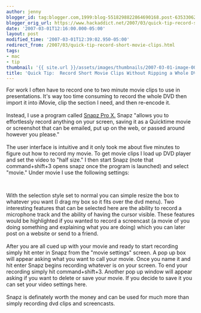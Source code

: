 ```yaml
---
author: jenny
blogger_id: tag:blogger.com,1999:blog-5518298822864690168.post-6353306215056613804
blogger_orig_url: https://www.hackaddict.net/2007/03/quick-tip-record-short-movie-clips.html
date: '2007-03-01T12:16:00.000-05:00'
layout: post
modified_time: '2007-03-01T12:39:02.950-05:00'
redirect_from: /2007/03/quick-tip-record-short-movie-clips.html
tags:
- mac
- tip
thumbnail: '{{ site.url }}/assets/images/thumbnails/2007-03-01-image-0000.jpg'
title: 'Quick Tip:  Record Short Movie Clips Without Ripping a Whole DVD'
---
```


For work I often have to record one to two minute movie clips to use in presentations.  It's way too time consuming to record the whole DVD then import it into iMovie, clip the section I need, and then re-encode it.<br /><br /><!--END Snapz Pro X 2 box Table-->Instead, I use a program called <a href="http://www.ambrosiasw.com/utilities/snapzprox/">Snapz Pro X.</a>  Snapz "allows you to effortlessly record anything on your screen, saving it as a Quicktime movie or screenshot that can be emailed, put up on the web, or passed around however you please."<br /><br />The user interface is intuitive and it only took me about five minutes to figure out how to record my movie.  To get movie clips I load up DVD player and set the video to "half size."  I then start Snapz (note that command+shift+3 opens snapz once the program is launched) and select "movie." Under movie I use the following settings:<br /><br /><a onblur="try {parent.deselectBloggerImageGracefully();} catch(e) {}" href="http://bp1.blogger.com/_Gj3xvk4ycVs/RecOQUKvIFI/AAAAAAAAAHw/es30YUGW-kQ/s1600-h/ishot-2.jpg"><img style="margin: 0px auto 10px; display: block; text-align: center; cursor: pointer;" src="http://bp1.blogger.com/_Gj3xvk4ycVs/RecOQUKvIFI/AAAAAAAAAHw/es30YUGW-kQ/s400/ishot-2.jpg" alt="" id="BLOGGER_PHOTO_ID_5037010381691625554" border="0" /></a><br />With the selection style set to normal you can simple resize the box to whatever you want (I drag my box so it fits over the dvd menu).  Two interesting features that can be selected here are the ability to record a microphone track and the ability of having the cursor visible.  These features would be highlighted if you wanted to record a screencast (a movie of you doing something and explaining what you are doing) which you can later post on a website or send to a friend.<br /><br />After you are all cued up with your movie and ready to start recording simply hit enter in Snapz from the "movie settings" screen.   A pop up box will appear asking what you want to call your movie.  Once you name it and hit enter Snapz begins recording whatever is on your screen.  To end your recording simply hit command+shift+3.  Another pop up window will appear asking if you want to delete or save your movie.  If you decide to save it you can set your video settings here.<br /><br />Snapz is definately worth the money and can be used for much more than simply recording dvd clips and screencasts.<br /><span style="font-family:Geneva, Verdana, Arial;font-size:78%;color:#000000;"><span style="font-size:100%;"><span style="font-family:courier new;"></span></span></span>